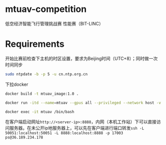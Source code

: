 # mtuav-competition
低空经济智能飞行管理挑战赛 性能赛（BIT-LINC）

# Requirements
开始比赛前检查下主机的时区设置，要求为Beijing时间（UTC+8）；同时做一次时间同步
```sh
sudo ntpdate -b -p 5 -u cn.ntp.org.cn
```
下拉docker
```sh
docker build -t mtuav_image:1.0 .

docker run -itd --name=mtuav --gpus all --privileged --network host -v ./mt-log:/mt-log mtuav_image:1.0

docker exec -it mtuav /bin/bash
```
在客户端启动网址`http://<server-ip>:8888`，内网（本机工作站）下可以直接访问服务器。在未公开ip地服务器上，可以先在客户端进行端口转发`ssh -L 50051:localhost:50051 -L 8888:localhost:8888 -p 17003 ps@36.189.234.178`

